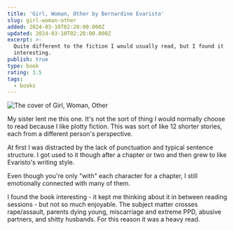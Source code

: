 ```yaml
---
title: 'Girl, Woman, Other by Bernardine Evaristo'
slug: girl-woman-other
added: 2024-03-10T02:20:00.000Z
updated: 2024-03-10T02:20:00.000Z
excerpt: >-
  Quite different to the fiction I would usually read, but I found it
  interesting.
publish: true
type: book
rating: 3.5
tags:
  - books
---
```


![The cover of Girl, Woman, Other](/images/girl-woman-other.jpg)

My sister lent me this one. It's not the sort of thing I would normally choose to read because I like plotty fiction. This was sort of like 12 shorter stories, each from a different person's perspective. 

At first I was distracted by the lack of punctuation and typical sentence structure. I got used to it though after a chapter or two and then grew to like Evaristo's writing style. 

Even though you're only "with" each character for a chapter, I still emotionally connected with many of them. 

I found the book interesting - it kept me thinking about it in between reading sessions - but not so much enjoyable. The subject matter crosses rape/assault, parents dying young, miscarriage and extreme PPD, abusive partners, and shitty husbands. For this reason it was a heavy read.


